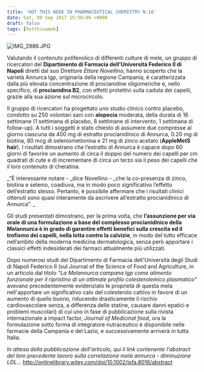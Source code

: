 ```yaml
---
title: 'HOT THIS WEEK IN PHARMACEUTICAL CHEMISTRY N.16'
date: Sat, 09 Sep 2017 15:56:06 +0000
draft: false
tags: [hotthisweek]
---
```


![IMG_2986.JPG](/img/hot-this-week-in-pharmaceutical-chemistry-n-16.md/img_2986.jpg)

Valutando il contenuto polifenolico di differenti culture di mele, un gruppo di ricercatori del **Dipartimento di Farmacia dell'Università Federico II di Napoli** diretti dal suo Direttore _Ettore Novellino_, hanno scoperto che la varietà Annurca Igp, originaria della regione Campania, è caratterizzata dalla più elevata concentrazione di procianidine oligomeriche e, nello specifico, di **procianidina B2**, con effetti protettivi sulla caduta dei capelli, grazie alla sua azione sul microcircolo.

Il gruppo di ricercatori ha progettato uno studio clinico contro placebo, condotto su 250 volontari sani con **alopecia** moderata, della durata di 16 settimane (1 settimana di placebo, 8 settimane di intervento, 1 settimana di follow-up). A tutti i soggetti è stato chiesto di assumere due compresse al giorno ciascuna da 400 mg di estratto procianidinico di Annurca, 0.20 mg di biotina, 80 mcg di seleniometionina e 21 mg di zinco acetato (**AppleMetS hair**). I risultati dimostrano che l’estratto di Annurca è capace dopo 60 giorni di favorire un aumento di circa il doppio del numero dei capelli per cm quadrati di cute e di incrementare di circa un terzo sia il peso dei capelli che il loro contenuto di cheratina.

_“È interessante notare - _dice Novellino - _che la co-presenza di zinco, biotina e selenio, coadiuva, ma in modo poco significativo l’effetto dell’estratto stesso. Pertanto, è possibile affermare che i risultati clinici ottenuti sono quasi interamente da ascrivere all’estratto procianidinico di Annurca”. _

Gli studi presentati dimostrano, per la prima volta, che **l’assunzione per via orale di una formulazione a base del complesso procianidinico della Melannurca è in grado di garantire effetti benefici sulla crescita ed il trofismo dei capelli, nella lotta contro la calvizie**, in modo del tutto efficace nell’ambito della moderna medicina dermatologica, senza però apportare i classici effetti indesiderati dei farmaci attualmente più utilizzati.

Dopo numerosi studi del Dipartimento di Farmacia dell'Università degli Studi di Napoli Federico II (sul Journal of the Science of Food and Agriculture, in un articolo dal titolo _“La Melannurca campana Igp come alimento funzionale per il ripristino di un ottimale profilo colesterolemico plasmatico"_ avevano precedentemente evidenziato le proprietà di questa mela nell'apportare un significativo calo del colesterolo cattivo in favore di un aumento di quello buono, riducendo drasticamente il rischio cardiovascolare senza, a differenza delle statine, causare danni epatici e problemi muscolari) di cui uno in fase di pubblicazione sulla rivista internazionale a impact factor, _Journal of Medicinal food_, ora la formulazione sotto forma di integratore nutraceutico è disponibile nelle farmacie della Campania e del Lazio, e successivamente arriverà in tutta Italia.

_In attesa della pubblicazione dell'articolo, qui il link contenente l'abstract del loro precedente lavoro sulla correlazione mela annurca - diminuzione LDL..._ http://onlinelibrary.wiley.com/doi/10.1002/jsfa.8016/abstract